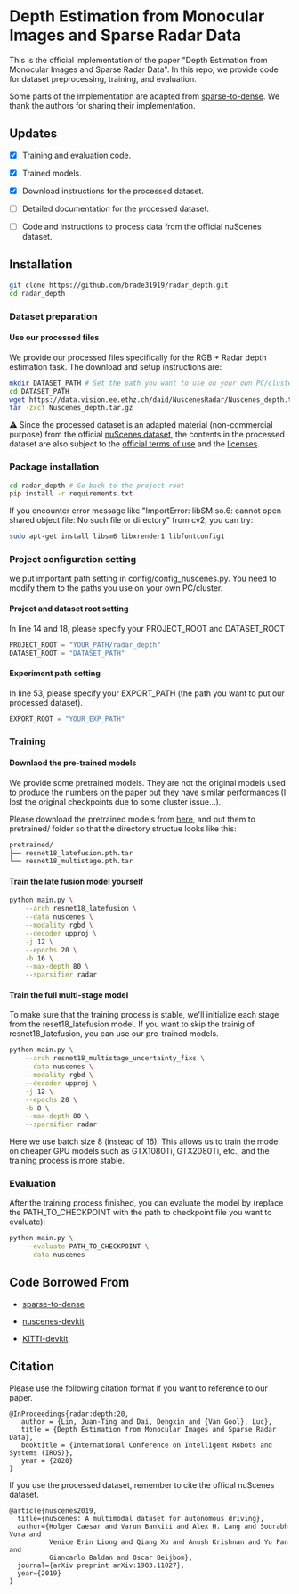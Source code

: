 # Depth Estimation from Monocular Images and Sparse Radar Data

This is the official implementation of the paper "Depth Estimation from Monocular Images and Sparse Radar Data". In this repo, we provide code for dataset preprocessing, training, and evaluation.

Some parts of the implementation are adapted from [sparse-to-dense](https://github.com/fangchangma/sparse-to-dense.pytorch). We thank the authors for sharing their implementation.

## Updates

- [x] Training and evaluation code.

- [x] Trained models.

- [x] Download instructions for the processed dataset.

- [ ] Detailed documentation for the processed dataset.

- [ ] Code and instructions to process data from the official nuScenes dataset.

## Installation

```bash
git clone https://github.com/brade31919/radar_depth.git
cd radar_depth
```

### Dataset preparation

#### Use our processed files

We provide our processed files specifically for the RGB + Radar depth estimation task. The download and setup instructions are:

```bash
mkdir DATASET_PATH # Set the path you want to use on your own PC/cluster.
cd DATASET_PATH
wget https://data.vision.ee.ethz.ch/daid/NuscenesRadar/Nuscenes_depth.tar.gz
tar -zxcf Nuscenes_depth.tar.gz
```

⚠️ Since the processed dataset is an adapted material (non-commercial purpose) from the official [nuScenes dataset](https://www.nuscenes.org/), the contents in the processed dataset are also subject to the [official terms of use](https://www.nuscenes.org/terms-of-use) and the [licenses](https://creativecommons.org/licenses/by-nc-sa/4.0/legalcode).

### Package installation

```bash
cd radar_depth # Go back to the project root
pip install -r requirements.txt
```

If you encounter error message like "ImportError: libSM.so.6: cannot open shared object file: No such file or directory" from cv2, you can try:

```bash
sudo apt-get install libsm6 libxrender1 libfontconfig1
```

### Project configuration setting

we put important path setting in config/config_nuscenes.py. You need to modify them to the paths you use on your own PC/cluster.

#### Project and dataset root setting

In line 14 and 18, please specify your PROJECT_ROOT and DATASET_ROOT

```python
PROJECT_ROOT = "YOUR_PATH/radar_depth"
DATASET_ROOT = "DATASET_PATH"
```

#### Experiment path setting

In line 53, please specify your EXPORT_PATH (the path you want to put our processed dataset).

```python
EXPORT_ROOT = "YOUR_EXP_PATH"
```

### Training

#### Downlaod the pre-trained models

We provide some pretrained models. They are not the original models used to produce the numbers on the paper but they have similar performances (I lost the original checkpoints due to some cluster issue...).

Please download the pretrained models from [here](https://drive.google.com/drive/folders/1QDXIZmfEbwzoOjl8KoPZwGyN2JiD7-pg?usp=sharing), and put them to pretrained/ folder so that the directory structue looks like this:

```bash
pretrained/
├── resnet18_latefusion.pth.tar
└── resnet18_multistage.pth.tar
```

#### Train the late fusion model yourself

```bash
python main.py \
    --arch resnet18_latefusion \
    --data nuscenes \
    --modality rgbd \
    --decoder upproj \
    -j 12 \
    --epochs 20 \
    -b 16 \
    --max-depth 80 \
    --sparsifier radar
```

#### Train the full multi-stage model

To make sure that the training process is stable, we'll initialize each stage from the reset18_latefusion model. If you want to skip the trainig of resnet18_latefusion, you can use our pre-trained models.

```bash
python main.py \
    --arch resnet18_multistage_uncertainty_fixs \
    --data nuscenes \
    --modality rgbd \
    --decoder upproj \
    -j 12 \
    --epochs 20 \
    -b 8 \
    --max-depth 80 \
    --sparsifier radar
```

Here we use batch size 8 (instead of 16). This allows us to train the model on cheaper GPU models such as GTX1080Ti, GTX2080Ti, etc., and the training process is more stable.

### Evaluation

After the training process finished, you can evaluate the model by (replace the PATH_TO_CHECKPOINT with the path to checkpoint file you want to evaluate):

```bash
python main.py \
    --evaluate PATH_TO_CHECKPOINT \
    --data nuscenes
```

## Code Borrowed From

 * [sparse-to-dense](https://github.com/fangchangma/sparse-to-dense.pytorch)

 * [nuscenes-devkit](https://github.com/nutonomy/nuscenes-devkit)

 * [KITTI-devkit](https://github.com/joseph-zhong/KITTI-devkit)

## Citation

Please use the following citation format if you want to reference to our paper.

```
@InProceedings{radar:depth:20,
   author = {Lin, Juan-Ting and Dai, Dengxin and {Van Gool}, Luc},
   title = {Depth Estimation from Monocular Images and Sparse Radar Data},
   booktitle = {International Conference on Intelligent Robots and Systems (IROS)},
   year = {2020}
}
```

If you use the processed dataset, remember to cite the offical nuScenes dataset.

```
@article{nuscenes2019,
  title={nuScenes: A multimodal dataset for autonomous driving},
  author={Holger Caesar and Varun Bankiti and Alex H. Lang and Sourabh Vora and 
          Venice Erin Liong and Qiang Xu and Anush Krishnan and Yu Pan and 
          Giancarlo Baldan and Oscar Beijbom},
  journal={arXiv preprint arXiv:1903.11027},
  year={2019}
}
```